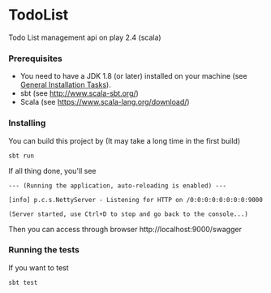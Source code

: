 # TodoList

Todo List management api on play 2.4 (scala)

### Prerequisites

* You need to have a JDK 1.8 (or later) installed on your machine (see [General Installation Tasks](https://www.playframework.com/documentation/2.4.x/Installing)).
* sbt (see http://www.scala-sbt.org/)
* Scala (see https://www.scala-lang.org/download/)

### Installing
You can build this project by (It may take a long time in the first build)
```
sbt run
```
If all thing done, you'll see

```
--- (Running the application, auto-reloading is enabled) ---

[info] p.c.s.NettyServer - Listening for HTTP on /0:0:0:0:0:0:0:0:9000

(Server started, use Ctrl+D to stop and go back to the console...)
```
Then you can access through browser http://localhost:9000/swagger

### Running the tests
If you want to test
```
sbt test
```
